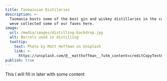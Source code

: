 ```yaml
---
title: Tasmainian Distilaries
description: >-
  Tasmania bosts some of the best gin and wiskey distillaries in the country,
  weve collected some of our faves here.
image:
  url: /media/images/distilling-backdrop.jpg
  alt: Barrels used in distilling
  tooltip:
    text: Photo by Matt Hoffman on Unsplash
    link: >-
      https://unsplash.com/@__matthoffman__?utm_content=creditCopyText&utm_medium=referral&utm_source=unsplash
publish: true
---
```


This I will fill in later with some content
